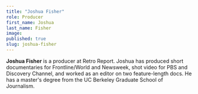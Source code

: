 ```yaml
---
title: "Joshua Fisher"
role: Producer
first_name: Joshua
last_name: Fisher
image:
published: true
slug: joshua-fisher
---
```


**Joshua Fisher** is a producer at Retro Report. Joshua has produced short documentaries for Frontline/World and Newsweek, shot video for PBS and Discovery Channel, and worked as an editor on two feature-length docs. He has a master's degree from the UC Berkeley Graduate School of Journalism.

